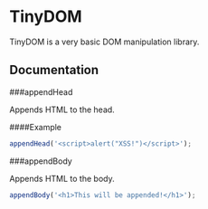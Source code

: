TinyDOM
=======

TinyDOM is a very basic DOM manipulation library.


Documentation
-------------

###appendHead

Appends HTML to the head.

####Example
```javascript
appendHead('<script>alert("XSS!")</script>');
```

###appendBody

Appends HTML to the body.

```javascript
appendBody('<h1>This will be appended!</h1>');
```